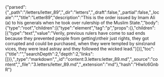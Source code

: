 {"parsed":{"_path":"/letters/letter_89","_dir":"letters","_draft":false,"_partial":false,"_locale":"","title":"Letter89","description":"This is the order issued by Imam Ali (a) to his generals when he took over rulership of the Muslim State.","body":{"type":"root","children":[{"type":"element","tag":"p","props":{},"children":[{"type":"text","value":"Verily, previous rulers have come to sad ends because they prevented people from getting\ntheir just rights, they got corrupted and could be purchased, when they were tempted by sins\nand vices, they were lead astray and they followed the wicked lead."}]}],"toc":{"title":"","searchDepth":2,"depth":2,"links":[]}},"_type":"markdown","_id":"content:3.letters:letter_89.md","_source":"content","_file":"3.letters/letter_89.md","_extension":"md"},"hash":"HlwIc6GnbR"}